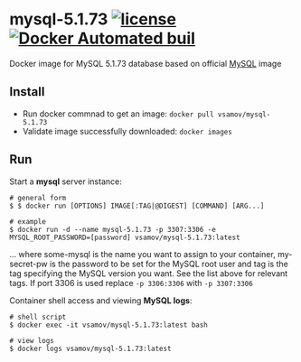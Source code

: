 # mysql-5.1.73 [![license](https://img.shields.io/github/license/mashape/apistatus.svg?maxAge=2592000)](LICENSE) [![Docker Automated buil](https://img.shields.io/docker/automated/jrottenberg/ffmpeg.svg)](https://hub.docker.com/r/vsamov/mysql-5.1.73/)

Docker image for MySQL 5.1.73 database based on official [MySQL](https://hub.docker.com/_/mysql/) image

## Install

- Run docker commnad to get an image: `docker pull vsamov/mysql-5.1.73`
- Validate image successfully downloaded: `docker images`

## Run 

Start a **mysql** server instance:
    
    # general form
    $ $ docker run [OPTIONS] IMAGE[:TAG|@DIGEST] [COMMAND] [ARG...]
    
    # example
    $ docker run -d --name mysql-5.1.73 -p 3307:3306 -e MYSQL_ROOT_PASSWORD=[password] vsamov/mysql-5.1.73:latest

... where some-mysql is the name you want to assign to your container, my-secret-pw is the password to be set for the MySQL root user and tag is the tag specifying the MySQL version you want. See the list above for relevant tags. If port 3306 is used replace `-p 3306:3306` with `-p 3307:3306`

Container shell access and viewing **MySQL logs**:
    
    # shell script
    $ docker exec -it vsamov/mysql-5.1.73:latest bash
    
    # view logs
    $ docker logs vsamov/mysql-5.1.73:latest
